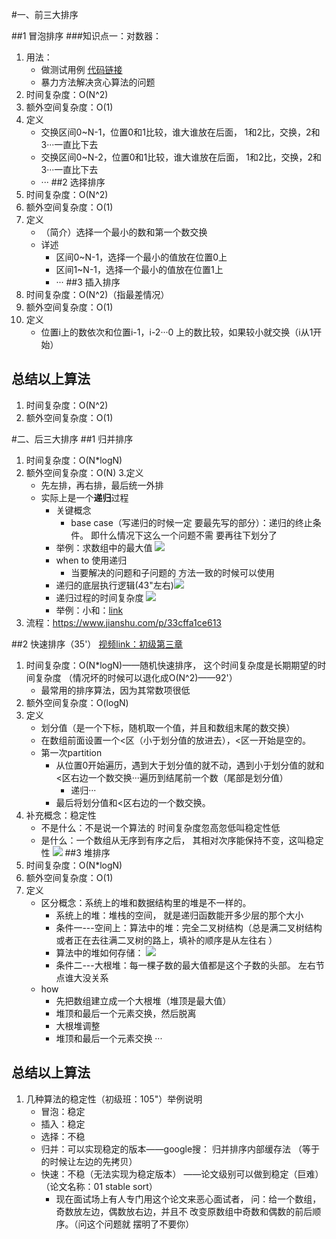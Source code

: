 #一、前三大排序

##1 冒泡排序
###知识点一：对数器：
1. 用法：
    * 做测试用例 [代码链接](Code_00_BubbleSort)
    * 暴力方法解决贪心算法的问题
2. 时间复杂度：O(N^2)
3. 额外空间复杂度：O(1)
4. 定义
    * 交换区间0~N-1，位置0和1比较，谁大谁放在后面，
    1和2比，交换，2和3···一直比下去
    * 交换区间0~N-2，位置0和1比较，谁大谁放在后面，
    1和2比，交换，2和3···一直比下去
    * ···
##2 选择排序
1. 时间复杂度：O(N^2)
2. 额外空间复杂度：O(1)
3. 定义
    * （简介）选择一个最小的数和第一个数交换
    * 详述
        * 区间0~N-1，选择一个最小的值放在位置0上
        * 区间1~N-1，选择一个最小的值放在位置1上
        * ···
##3 插入排序
1. 时间复杂度：O(N^2)（指最差情况）
2. 额外空间复杂度：O(1)
3. 定义
    * 位置i上的数依次和位置i-1，i-2···0
    上的数比较，如果较小就交换（i从1开始）

## 总结以上算法
1. 时间复杂度：O(N^2)
2. 额外空间复杂度：O(1)

#二、后三大排序
##1 归并排序
1. 时间复杂度：O(N*logN)
2. 额外空间复杂度：O(N)
3.定义
    * 先左排，再右排，最后统一外排
    * 实际上是一个**递归**过程
        * 关键概念
            * base case（写递归的时候一定
            要最先写的部分）：递归的终止条件。
            即什么情况下这么一个问题不需
            要再往下划分了
        * 举例：求数组中的最大值
        ![](img/basecase&递归.png)
        * when to 使用递归
            * 当要解决的问题和子问题的
            方法一致的时候可以使用
        * 递归的底层执行逻辑(43"左右)![](img/递归执行的底层原理.png)
        * 递归过程的时间复杂度 ![](img/master公式.png)
        * 举例：小和：[link](Code_12_SmallSum)
4. 流程：https://www.jianshu.com/p/33cffa1ce613
        
##2 快速排序（35'）
[视频link：初级第三章](https://www.bilibili.com/video/av58128006?t=1709&p=3)
1. 时间复杂度：O(N*logN)——随机快速排序，
这个时间复杂度是长期期望的时间复杂度
（情况坏的时候可以退化成O(N^2)——92'）
    * 最常用的排序算法，因为其常数项很低
2. 额外空间复杂度：O(logN)
3. 定义
    * 划分值（是一个下标，随机取一个值，并且和数组末尾的数交换）
    * 在数组前面设置一个<区（小于划分值的放进去），<区一开始是空的。
    * 第一次partition
        * 从位置0开始遍历，遇到大于划分值的就不动，遇到小于划分值的就和<区右边一个数交换···遍历到结尾前一个数（尾部是划分值）
            * 递归···
        * 最后将划分值和<区右边的一个数交换。
4. 补充概念：稳定性
    * 不是什么：不是说一个算法的
    时间复杂度忽高忽低叫稳定性低
    * 是什么：一个数组从无序到有序之后，
    其相对次序能保持不变，这叫稳定性
    ![](img/稳定性.png)
##3 堆排序 
1. 时间复杂度：O(N*logN)
2. 额外空间复杂度：O(1)
3. 定义
    * 区分概念：系统上的堆和数据结构里的堆是不一样的。
        * 系统上的堆：堆栈的空间，
        就是递归函数能开多少层的那个大小
        * 条件一---空间上：算法中的堆：完全二叉树结构（总是满二叉树结构
        或者正在去往满二叉树的路上，填补的顺序是从左往右 ）
        * 算法中的堆如何存储：
        ![](img/二叉树的数组索引.png)
        * 条件二---大根堆：每一棵子数的最大值都是这个子数的头部。
        左右节点谁大没关系
    * how
        * 先把数组建立成一个大根堆（堆顶是最大值）
        * 堆顶和最后一个元素交换，然后脱离
        * 大根堆调整
        * 堆顶和最后一个元素交换
        ···
        
## 总结以上算法
1. 几种算法的稳定性（初级班：105"）举例说明
    * 冒泡：稳定
    * 插入：稳定
    * 选择：不稳
    * 归并：可以实现稳定的版本——google搜：
    归并排序内部缓存法
    （等于的时候让左边的先拷贝）
    * 快速：不稳（无法实现为稳定版本）
    ——论文级别可以做到稳定（巨难）
    （论文名称：01 stable sort）
        * 现在面试场上有人专门用这个论文来恶心面试者，
        问：给一个数组，奇数放左边，偶数放右边，并且不
        改变原数组中奇数和偶数的前后顺序。（问这个问题就
        摆明了不要你）
